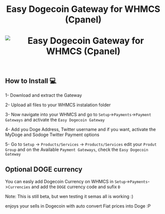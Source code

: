 <h1 align="center">
Easy Dogecoin Gateway for WHMCS (Cpanel)
<br><br>
<img src="https://dogegarden.io/img/whmcs.png" alt="Easy Dogecoin Gateway for WHMCS (Cpanel)"/>
<br><br>
</h1>

## How to Install 💻

1- Download and extract the Gateway

2- Upload all files to your WHMCS instalation folder

3- Now navigate into your WHMCS and go to ```Setup```->```Payments```->```Payment Gateways``` and activate the ```Easy Dogecoin Gateway```

4- Add you Doge Address, Twitter username and if you want, activate the MyDoge and Sodoge Twitter Payment options

5- Go to ```Setup``` -> ```Products/Services``` -> ```Products/Services``` edit your ```Produt Group``` and on the Available ```Payment Gateways```, check the ```Easy Dogecoin Gateway```

## Optional DOGE currency

You can easly add Dogecoin Currency on WHMCS in ```Setup```->```Payments```->```Currencies``` and add the ```DOGE``` currency code and sufix ```Ð```

Note: This is still beta, but wen testing it semas all is working :)

enjoys your sells in Dogecoin with auto convert Fiat prices into Doge :P

